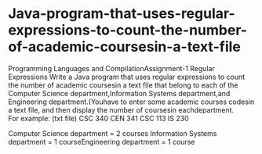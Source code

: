 # Java-program-that-uses-regular-expressions-to-count-the-number-of-academic-coursesin-a-text-file
Programming Languages and CompilationAssignment-1
Regular Expressions
Write a Java program that uses regular expressions to count the number of academic coursesin a text file that belong to each of the Computer  Science  department,Information  Systems department,and Engineering department.(Youhave to enter some academic courses codesin a text file, and then display the number of coursesin eachdepartment.  
For example: (txt file)
CSC 340
CEN 341
CSC 113
IS 230

Computer Science department = 2
courses Information Systems department = 1 
courseEngineering department = 1 course
